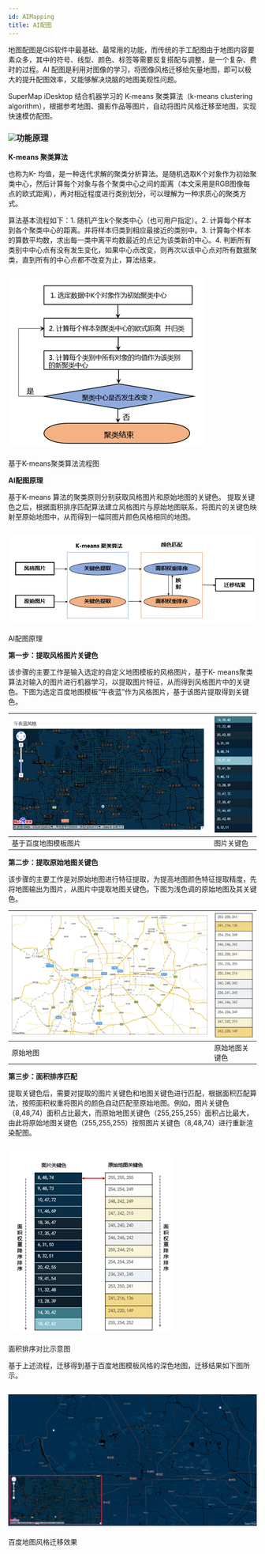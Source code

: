 ```yaml
---
id: AIMapping
title: AI配图
---
```

地图配图是GIS软件中最基础、最常用的功能，而传统的手工配图由于地图内容要素众多，其中的符号、线型、颜色、标签等需要反复搭配与调整，是一个复杂、费时的过程。AI
配图是利用对图像的学习，将图像风格迁移给矢量地图，即可以极大的提升配图效率，又能够解决烧脑的地图美观性问题。

SuperMap iDesktop 结合机器学习的 K-means 聚类算法（k-means clustering
algorithm），根据参考地图、摄影作品等图片，自动将图片风格迁移至地图，实现快速模仿配图。

### ![](../../img/read.gif)**功能原理**

**K-means 聚类算法**

也称为K-
均值，是一种迭代求解的聚类分析算法。是随机选取K个对象作为初始聚类中心，然后计算每个对象与各个聚类中心之间的距离（本文采用是RGB图像每点的欧式距离），再对相近程度进行类别划分，可以理解为一种求质心的聚类方式。

算法基本流程如下：1. 随机产生k个聚类中心（也可用户指定）。2. 计算每个样本到各个聚类中心的距离。并将样本归类到相应最接近的类别中。3.
计算每个样本的算数平均数，求出每一类中离平均数最近的点记为该类新的中心。4.
判断所有类别中中心点有没有发生变化，如果中心点改变，则再次以该中心点对所有数据聚类，直到所有的中心点都不改变为止，算法结束。

![](img/K-meansFlowChart.png)  
---  
基于K-means聚类算法流程图  

**AI配图原理**

基于K-means 算法的聚类原则分别获取风格图片和原始地图的关键色。
提取关键色之后，根据面积排序匹配算法建立风格图片与原始地图联系，将图片的关键色映射至原始地图中，从而得到一幅同图片颜色风格相同的地图。

![](img/K-meansFlowChart2.png)  
---  
AI配图原理  

**第一步：提取风格图片关键色**

该步骤的主要工作是输入选定的自定义地图模板的风格图片，基于K-
means聚类算法对输入的图片进行机器学习，以提取图片特征，从而得到风格图片中的关键色。下图为选定百度地图模板“午夜蓝”作为风格图片，基于该图片提取得到关键色。

![](img/SourceMap1.png) | ![](img/SourceMap2.png)  
---|---  
基于百度地图模板图片 | 图片关键色  

**第二步：提取原始地图关键色**

该步骤的主要工作是对原始地图进行特征提取，为提高地图颜色特征提取精度，先将地图输出为图片，从图片中提取地图关键色。下图为浅色调的原始地图及其关键色。

![](img/TempleteMap1.png) | ![](img/TempleteMap2.png)  
---|---  
原始地图 | 原始地图关键色  

**第三步：面积排序匹配**

提取关键色后，需要对提取的图片关键色和地图关键色进行匹配，根据面积匹配算法，按照面积权重将图片的颜色自动匹配至原始地图。例如，图片关键色（8,48,74）面积占比最大，而原始地图关键色（255,255,255）面积占比最大，由此将原始地图关键色（255,255,255）按照图片关键色（8,48,74）进行重新渲染配图。

![](img/ComparisonDiagramSorting.png)  
---  
面积排序对比示意图  

基于上述流程，迁移得到基于百度地图模板风格的深色地图，迁移结果如下图所示。

![](img/AIMappingResult.png)  
---  
百度地图风格迁移效果  

